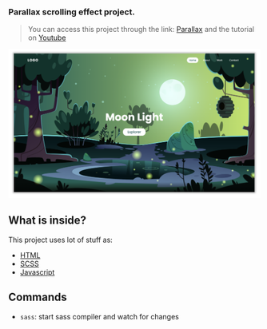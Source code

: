 ### Parallax scrolling effect project.

> You can access this project through the link: [Parallax](https://vinicius-arcanjo.github.io/parallax-scrolling-website/) and the tutorial on [Youtube](https://www.youtube.com/watch?v=UuF81KFArKs)


![Parallax Scrolling Effect](screenshot.png)

## What is inside?

This project uses lot of stuff as:

- [HTML](https://reactjs.org/)
- [SCSS](https://vite.dev/)
- [Javascript](https://eslint.org/)

## Commands

- `sass`: start sass compiler and watch for changes

